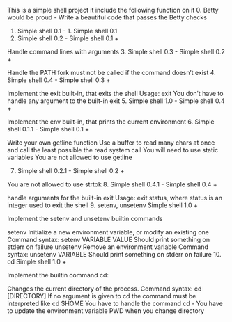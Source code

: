 This is a simple shell project it include the following function on it
0. Betty would be proud -  Write a beautiful code that passes the Betty checks
1. Simple shell 0.1 - 1. Simple shell 0.1
2. Simple shell 0.2 - Simple shell 0.1 +

Handle command lines with arguments
3. Simple shell 0.3 - Simple shell 0.2 +

Handle the PATH
fork must not be called if the command doesn’t exist
4. Simple shell 0.4 - Simple shell 0.3 +

Implement the exit built-in, that exits the shell
Usage: exit
You don’t have to handle any argument to the built-in exit
5. Simple shell 1.0 - Simple shell 0.4 +

Implement the env built-in, that prints the current environment
6. Simple shell 0.1.1 - Simple shell 0.1 +

Write your own getline function
Use a buffer to read many chars at once and call the least possible the read system call
You will need to use static variables
You are not allowed to use getline

7. Simple shell 0.2.1 - Simple shell 0.2 +

You are not allowed to use strtok
8. Simple shell 0.4.1 - Simple shell 0.4 +

handle arguments for the built-in exit
Usage: exit status, where status is an integer used to exit the shell
9. setenv, unsetenv
Simple shell 1.0 +

Implement the setenv and unsetenv builtin commands

setenv
Initialize a new environment variable, or modify an existing one
Command syntax: setenv VARIABLE VALUE
Should print something on stderr on failure
unsetenv
Remove an environment variable
Command syntax: unsetenv VARIABLE
Should print something on stderr on failure
10. cd
Simple shell 1.0 +

Implement the builtin command cd:

Changes the current directory of the process.
Command syntax: cd [DIRECTORY]
If no argument is given to cd the command must be interpreted like cd $HOME
You have to handle the command cd -
You have to update the environment variable PWD when you change directory
